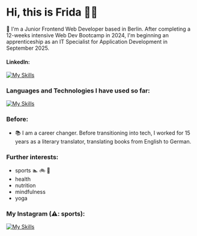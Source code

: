 # Hi, this is Frida 🏳️‍🌈

🌱 I'm a Junior Frontend Web Developer based in Berlin. After completing a 12-weeks intensive Web Dev Bootcamp in 2024, I'm beginning an apprenticeship as an IT Specialist for Application Development in September 2025.


#### LinkedIn:
[![My Skills](https://skillicons.dev/icons?i=linkedin)](https://www.linkedin.com/in/frida-lemke)

### Languages and Technologies I have used so far: 

[![My Skills](https://skillicons.dev/icons?i=bootstrap,css,figma,git,github,html,js,mongodb,nextjs,npm,react,typescript,vite,vscode)]()

  
### Before:

- 📚 I am a career changer. Before transitioning into tech, I worked for 15 years as a literary translator, translating books from English to German.

### Further interests:
- sports 🏊 🚲 🏃 
- health
- nutrition
- mindfulness
- yoga

  
### My Instagram (⚠️: sports):
[![My Skills](https://skillicons.dev/icons?i=instagram)](https://www.instagram.com/frida_unterwegs/)




